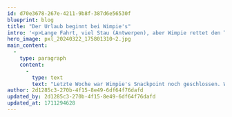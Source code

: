 ```yaml
---
id: d70e3678-267e-4211-9b8f-387d6e56530f
blueprint: blog
title: "Der Urlaub beginnt bei Wimpie's"
intro: '<p>Lange Fahrt, viel Stau (Antwerpen), aber Wimpie rettet den Tag!</p>'
hero_image: pxl_20240322_175801310~2.jpg
main_content:
  -
    type: paragraph
    content:
      -
        type: text
        text: "Letzte Woche war Wimpie's Snackpoint noch geschlossen. Was sollten wir essen? Selber kochen? kommt nicht in Frage. Aber heute an unserem ersten Urlaubstag war Wimpie's Snackpoint plötzlich geöffnet ! Wahrscheinlich war heute die feierliche Saisoneröffnung und wir haben es geschafft dabei zu sein! Die Pommes waren lecker und doppelt frittiert. Die Frikandel waren auch doppelt frittiert, was sie - zusammen mit der Spezial Sauce - besonders lecker macht.   "
author: 2d1285c3-270b-4f15-8e49-6df64f76dafd
updated_by: 2d1285c3-270b-4f15-8e49-6df64f76dafd
updated_at: 1711294628
---
```

